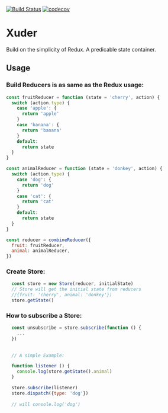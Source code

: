 [![Build Status](https://travis-ci.org/chenzhihao/Xuder.svg?branch=master)](https://travis-ci.org/chenzhihao/Xuder)
[![codecov](https://codecov.io/gh/chenzhihao/Xuder/branch/master/graph/badge.svg)](https://codecov.io/gh/chenzhihao/Xuder)

# Xuder
Build on the simplicity of Redux. A predicable state container.

## Usage

### Build Reducers is as same as the Redux usage:
```javascript
const fruitReducer = function (state = 'cherry', action) {
  switch (action.type) {
    case 'apple': {
      return 'apple'
    }
    case 'banana': {
      return 'banana'
    }
    default:
      return state
  }
}

const animalReducer = function (state = 'donkey', action) {
  switch (action.type) {
    case 'dog': {
      return 'dog'
    }
    case 'cat': {
      return 'cat'
    }
    default:
      return state
  }
}

const reducer = combineReducer({
  fruit: fruitReducer,
  animal: animalReducer,
})
```

### Create Store:
```javascript
  const store = new Store(reducer, initialState)
  // Store will get the initial state from reducers
  //{fruit: 'cherry', animal: 'donkey'})
  store.getState()
```


### How to subscribe a Store:

```javascript
  const unsubscribe = store.subscribe(function () {
    ...
  })
  
  
  // A simple Example:

  function listener () {
    console.log(store.getState().animal)
  }

  store.subscribe(listener)
  store.dispatch({type: 'dog'})
  
  // will console.log('dog')
```